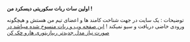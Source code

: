 <b> اولین سات ربات سکوریتی دیسکرد من !</b>

توضیحات : یک سایت در جهت شناخت کامند ها و اعضای تیم من هستش و هیچگونه ورودی خاضی دریافت و سیو نمیکند !
<u>این صفحه وب و ربات منسوخ شده میباشد در صورت نیاز مدل جدیدتر ریپازیتوری هارو چک کن</u>

